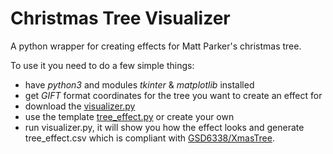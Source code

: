 # Christmas Tree Visualizer
A python wrapper for creating effects for Matt Parker's christmas tree.

To use it you need to do a few simple things:
- have *python3* and modules *tkinter* & *matplotlib* installed
- get *GIFT* format coordinates for the tree you want to create an effect for
- download the [visualizer.py](https://raw.githubusercontent.com/Aonodensetsu/xmax-tree-visualizer/main/visualiser.py)
- use the template [tree_effect.py](https://raw.githubusercontent.com/Aonodensetsu/xmax-tree-visualizer/main/tree_effect.py) or create your own
- run visualizer.py, it will show you how the effect looks and generate tree_effect.csv which is compliant with [GSD6338/XmasTree](https://github.com/GSD6338/XmasTree).
